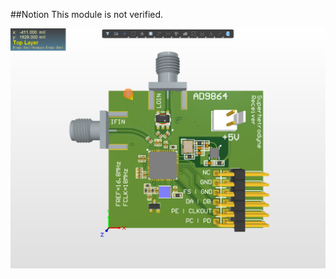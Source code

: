 ##Notion
This module is not verified.

![Image](https://github.com/liwuguibo/NUEDC/blob/main/RF/Subsystem/AD9864/X2_Sexc51faGB.png)
